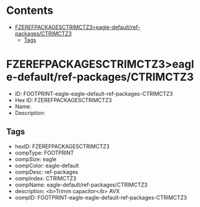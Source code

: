 



Contents
========

* [FZEREFPACKAGESCTRIMCTZ3>eagle-default/ref-packages/CTRIMCTZ3](#fzerefpackagesctrimctz3eagle-defaultref-packagesctrimctz3)
	* [Tags](#tags)

# FZEREFPACKAGESCTRIMCTZ3>eagle-default/ref-packages/CTRIMCTZ3

- ID: FOOTPRINT-eagle-eagle-default-ref-packages-CTRIMCTZ3
- Hex ID: FZEREFPACKAGESCTRIMCTZ3
- Name: 
- Description: 

## Tags

- hexID: FZEREFPACKAGESCTRIMCTZ3
- oompType: FOOTPRINT
- oompSize: eagle
- oompColor: eagle-default
- oompDesc: ref-packages
- oompIndex: CTRIMCTZ3
- oompName: eagle-default/ref-packages/CTRIMCTZ3
- description: &lt;b&gt;Trimm capacitor&lt;/b&gt; AVX
- oompID: FOOTPRINT-eagle-eagle-default-ref-packages-CTRIMCTZ3
